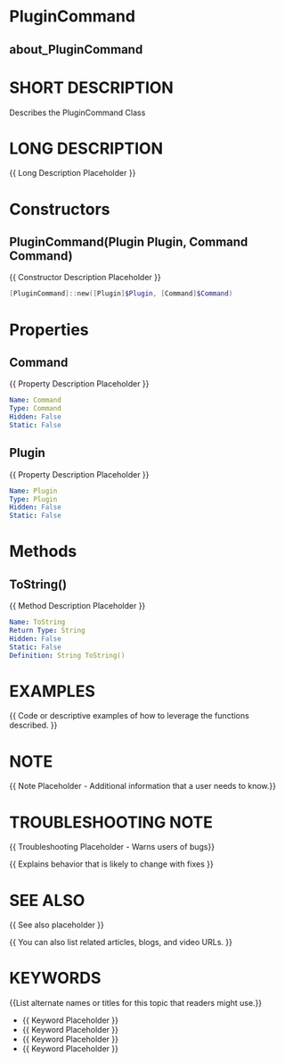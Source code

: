 # PluginCommand
## about_PluginCommand

# SHORT DESCRIPTION
Describes the PluginCommand Class

# LONG DESCRIPTION
{{ Long Description Placeholder }}


# Constructors
## PluginCommand(Plugin Plugin, Command Command)
{{ Constructor Description Placeholder }}

```powershell
[PluginCommand]::new([Plugin]$Plugin, [Command]$Command)
```


# Properties
## Command
{{ Property Description Placeholder }}

```yaml
Name: Command
Type: Command
Hidden: False
Static: False
```

## Plugin
{{ Property Description Placeholder }}

```yaml
Name: Plugin
Type: Plugin
Hidden: False
Static: False
```


# Methods
## ToString()
{{ Method Description Placeholder }}

```yaml
Name: ToString
Return Type: String
Hidden: False
Static: False
Definition: String ToString()
```


# EXAMPLES
{{ Code or descriptive examples of how to leverage the functions described. }}

# NOTE
{{ Note Placeholder - Additional information that a user needs to know.}}

# TROUBLESHOOTING NOTE
{{ Troubleshooting Placeholder - Warns users of bugs}}

{{ Explains behavior that is likely to change with fixes }}

# SEE ALSO
{{ See also placeholder }}

{{ You can also list related articles, blogs, and video URLs. }}

# KEYWORDS
{{List alternate names or titles for this topic that readers might use.}}

- {{ Keyword Placeholder }}
- {{ Keyword Placeholder }}
- {{ Keyword Placeholder }}
- {{ Keyword Placeholder }}    


